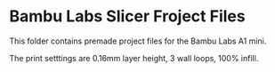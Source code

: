 # Bambu Labs Slicer Froject Files

This folder contains premade project files for the Bambu Labs A1 mini.

The print setttings are 0.16mm layer height, 3 wall loops, 100% infill.
